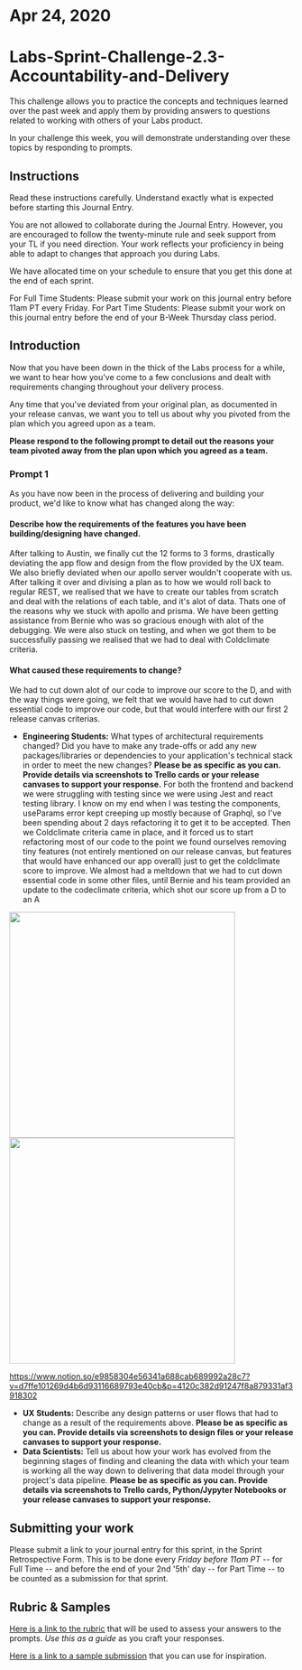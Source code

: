 # Apr 24, 2020
# Labs-Sprint-Challenge-2.3-Accountability-and-Delivery

This challenge allows you to practice the concepts and techniques learned over the past week and apply them by providing answers to questions related to working with others of your Labs product.

In your challenge this week, you will demonstrate understanding over these topics by responding to prompts.

## Instructions

Read these instructions carefully. Understand exactly what is expected before starting this Journal Entry.

You are not allowed to collaborate during the Journal Entry. However, you are encouraged to follow the twenty-minute rule and seek support from your TL if you need direction. Your work reflects your proficiency in being able to adapt to changes that approach you during Labs.

We have allocated time on your schedule to ensure that you get this done at the end of each sprint.

For Full Time Students: Please submit your work on this journal entry before 11am PT every Friday.
For Part Time Students: Please submit your work on this journal entry before the end of your B-Week Thursday class period.

## Introduction

Now that you have been down in the thick of the Labs process for a while, we want to hear how you've come to a few conclusions and dealt with requirements changing throughout your delivery process.

Any time that you've deviated from your original plan, as documented in your release canvas, we want you to tell us about why you pivoted from the plan which you agreed upon as a team.

**Please respond to the following prompt to detail out the reasons your team pivoted away from the plan upon which you agreed as a team.**

### Prompt 1

As you have now been in the process of delivering and building your product, we'd like to know what has changed along the way:

#### Describe how the requirements of the features you have been building/designing have changed.
After talking to Austin, we finally cut the 12 forms to 3 forms, drastically deviating the app flow and design from the flow provided by the UX team. We also briefly deviated when our apollo server wouldn't cooperate with us. After talking it over and divising a plan as to how we would roll back to regular REST, we realised that we have to create our tables from scratch and deal with the relations of each table, and it's alot of data. Thats one of the reasons why we stuck with apollo and prisma. We have been getting assistance from Bernie who was so gracious enough with alot of the debugging. We were also stuck on testing, and when we got them to be successfully passing we realised that we had to deal with Coldclimate criteria. 
#### What caused these requirements to change?
We had to cut down alot of our code to improve our score to the D, and with the way things were going, we felt that we would have had to cut down essential code to improve our code, but that would interfere with our first 2 release canvas criterias. 
- **Engineering Students:** What types of architectural requirements changed? Did you have to make any trade-offs or add any new packages/libraries or dependencies to your application's technical stack in order to meet the new changes? **Please be as specific as you can. Provide details via screenshots to Trello cards or your release canvases to support your response.**
For both the frontend and backend we were struggling with testing since we were using Jest and react testing library. I know on my end when I was testing the components, useParams error kept creeping up mostly because of Graphql, so I've been spending about 2 days refactoring it to get it to be accepted. Then we Coldclimate criteria came in place, and it forced us to start refactoring most of our code to the point we found ourselves removing tiny features (not entirely mentioned on our release canvas, but features that would have enhanced our app overall) just to get the coldclimate score to improve. We almost had a meltdown that we had to cut down essential code in some other files, until Bernie and his team provided an update to the codeclimate criteria, which shot our score up from a D to an A 

<img width="400px" src="https://github.com/ebisLab/Labs-Sprint-Challenge-2.3-Accountability-and-Delivery/blob/master/Screen%20Shot%202020-04-24%20at%2011.46.59%20AM.png"> <img width="400px" src="https://github.com/ebisLab/Labs-Sprint-Challenge-2.3-Accountability-and-Delivery/blob/master/Screen%20Shot%202020-04-24%20at%2011.46.59%20AM.png">

https://www.notion.so/e9858304e56341a688cab689992a28c7?v=d7ffe101269d4b6d93116689793e40cb&p=4120c382d91247f8a879331af3918302


- **UX Students:** Describe any design patterns or user flows that had to change as a result of the requirements above. **Please be as specific as you can. Provide details via screenshots to design files or your release canvases to support your response.**
- **Data Scientists:** Tell us about how your work has evolved from the beginning stages of finding and cleaning the data with which your team is working all the way down to delivering that data model through your project's data pipeline. **Please be as specific as you can. Provide details via screenshots to Trello cards, Python/Jypyter Notebooks or your release canvases to support your response.**

## Submitting your work

Please submit a link to your journal entry for this sprint, in the Sprint Retrospective Form. This is to be done every _Friday before 11am PT_ -- for Full Time -- and before the end of your 2nd '5th' day -- for Part Time -- to be counted as a submission for that sprint.

## Rubric & Samples

[Here is a link to the rubric](https://www.notion.so/lambdaschool/2-3-Rubric-Accountability-and-Delivery-Diff-Entry-a35bcf0776194cdbba1c849007860b46) that will be used to assess your answers to the prompts. _Use this as a guide_ as you craft your responses.

[Here is a link to a sample submission](https://www.notion.so/lambdaschool/2-3-Accountability-and-Delivery-Diff-Entry-4dc1dbb2b1164b74849cd065adf8e209) that you can use for inspiration.
